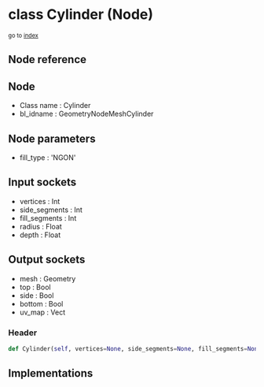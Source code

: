 # class Cylinder (Node)

<sub>go to [index](/docs/index.md)</sub>

## Node reference

Node
----
 - Class name : Cylinder
 - bl_idname : GeometryNodeMeshCylinder

Node parameters
---------------
 - fill_type : 'NGON'

Input sockets
-------------
 - vertices : Int
 - side_segments : Int
 - fill_segments : Int
 - radius : Float
 - depth : Float

Output sockets
--------------
 - mesh : Geometry
 - top : Bool
 - side : Bool
 - bottom : Bool
 - uv_map : Vect

### Header

``` python
def Cylinder(self, vertices=None, side_segments=None, fill_segments=None, radius=None, depth=None, fill_type='NGON', node_label=None, node_color=None):
```

## Implementations


